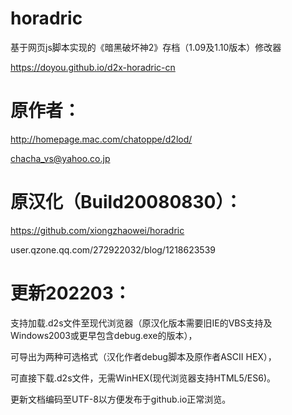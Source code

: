 # horadric
基于网页js脚本实现的《暗黑破坏神2》存档（1.09及1.10版本）修改器

https://doyou.github.io/d2x-horadric-cn

# 原作者：
http://homepage.mac.com/chatoppe/d2lod/

chacha_vs@yahoo.co.jp

# 原汉化（Build20080830）：
https://github.com/xiongzhaowei/horadric

user.qzone.qq.com/272922032/blog/1218623539

# 更新202203：

支持加载.d2s文件至现代浏览器（原汉化版本需要旧IE的VBS支持及Windows2003或更早包含debug.exe的版本），

可导出为两种可选格式（汉化作者debug脚本及原作者ASCII HEX），

可直接下载.d2s文件，无需WinHEX(现代浏览器支持HTML5/ES6)。

更新文档编码至UTF-8以方便发布于github.io正常浏览。
